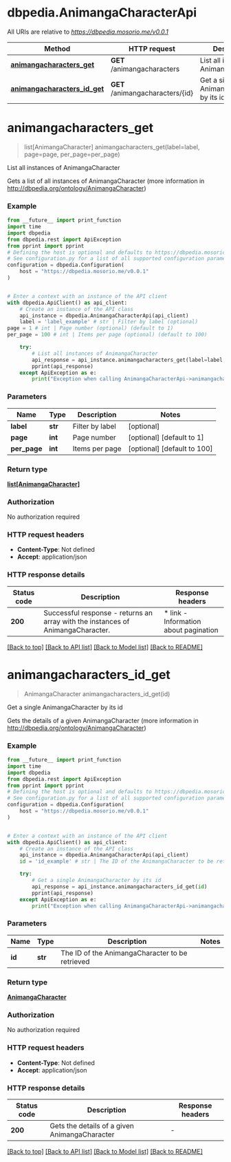 # dbpedia.AnimangaCharacterApi

All URIs are relative to *https://dbpedia.mosorio.me/v0.0.1*

Method | HTTP request | Description
------------- | ------------- | -------------
[**animangacharacters_get**](AnimangaCharacterApi.md#animangacharacters_get) | **GET** /animangacharacters | List all instances of AnimangaCharacter
[**animangacharacters_id_get**](AnimangaCharacterApi.md#animangacharacters_id_get) | **GET** /animangacharacters/{id} | Get a single AnimangaCharacter by its id


# **animangacharacters_get**
> list[AnimangaCharacter] animangacharacters_get(label=label, page=page, per_page=per_page)

List all instances of AnimangaCharacter

Gets a list of all instances of AnimangaCharacter (more information in http://dbpedia.org/ontology/AnimangaCharacter)

### Example

```python
from __future__ import print_function
import time
import dbpedia
from dbpedia.rest import ApiException
from pprint import pprint
# Defining the host is optional and defaults to https://dbpedia.mosorio.me/v0.0.1
# See configuration.py for a list of all supported configuration parameters.
configuration = dbpedia.Configuration(
    host = "https://dbpedia.mosorio.me/v0.0.1"
)


# Enter a context with an instance of the API client
with dbpedia.ApiClient() as api_client:
    # Create an instance of the API class
    api_instance = dbpedia.AnimangaCharacterApi(api_client)
    label = 'label_example' # str | Filter by label (optional)
page = 1 # int | Page number (optional) (default to 1)
per_page = 100 # int | Items per page (optional) (default to 100)

    try:
        # List all instances of AnimangaCharacter
        api_response = api_instance.animangacharacters_get(label=label, page=page, per_page=per_page)
        pprint(api_response)
    except ApiException as e:
        print("Exception when calling AnimangaCharacterApi->animangacharacters_get: %s\n" % e)
```

### Parameters

Name | Type | Description  | Notes
------------- | ------------- | ------------- | -------------
 **label** | **str**| Filter by label | [optional] 
 **page** | **int**| Page number | [optional] [default to 1]
 **per_page** | **int**| Items per page | [optional] [default to 100]

### Return type

[**list[AnimangaCharacter]**](AnimangaCharacter.md)

### Authorization

No authorization required

### HTTP request headers

 - **Content-Type**: Not defined
 - **Accept**: application/json

### HTTP response details
| Status code | Description | Response headers |
|-------------|-------------|------------------|
**200** | Successful response - returns an array with the instances of AnimangaCharacter. |  * link - Information about pagination <br>  |

[[Back to top]](#) [[Back to API list]](../README.md#documentation-for-api-endpoints) [[Back to Model list]](../README.md#documentation-for-models) [[Back to README]](../README.md)

# **animangacharacters_id_get**
> AnimangaCharacter animangacharacters_id_get(id)

Get a single AnimangaCharacter by its id

Gets the details of a given AnimangaCharacter (more information in http://dbpedia.org/ontology/AnimangaCharacter)

### Example

```python
from __future__ import print_function
import time
import dbpedia
from dbpedia.rest import ApiException
from pprint import pprint
# Defining the host is optional and defaults to https://dbpedia.mosorio.me/v0.0.1
# See configuration.py for a list of all supported configuration parameters.
configuration = dbpedia.Configuration(
    host = "https://dbpedia.mosorio.me/v0.0.1"
)


# Enter a context with an instance of the API client
with dbpedia.ApiClient() as api_client:
    # Create an instance of the API class
    api_instance = dbpedia.AnimangaCharacterApi(api_client)
    id = 'id_example' # str | The ID of the AnimangaCharacter to be retrieved

    try:
        # Get a single AnimangaCharacter by its id
        api_response = api_instance.animangacharacters_id_get(id)
        pprint(api_response)
    except ApiException as e:
        print("Exception when calling AnimangaCharacterApi->animangacharacters_id_get: %s\n" % e)
```

### Parameters

Name | Type | Description  | Notes
------------- | ------------- | ------------- | -------------
 **id** | **str**| The ID of the AnimangaCharacter to be retrieved | 

### Return type

[**AnimangaCharacter**](AnimangaCharacter.md)

### Authorization

No authorization required

### HTTP request headers

 - **Content-Type**: Not defined
 - **Accept**: application/json

### HTTP response details
| Status code | Description | Response headers |
|-------------|-------------|------------------|
**200** | Gets the details of a given AnimangaCharacter |  -  |

[[Back to top]](#) [[Back to API list]](../README.md#documentation-for-api-endpoints) [[Back to Model list]](../README.md#documentation-for-models) [[Back to README]](../README.md)

